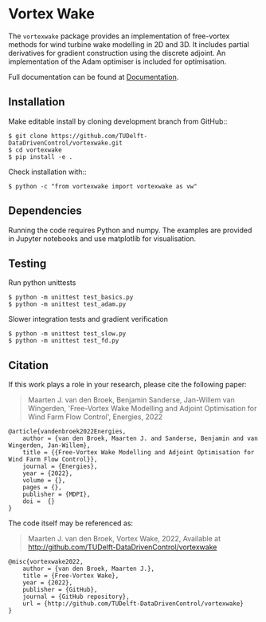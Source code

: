 # Vortex Wake

The `vortexwake` package provides an implementation of free-vortex methods for wind turbine wake modelling in 2D and 3D. 
It includes partial derivatives for gradient construction using the discrete adjoint.
An implementation of the Adam optimiser is included for optimisation.

Full documentation can be found at [Documentation](\docs\build\html\index.html).


## Installation

Make editable install by cloning development branch from GitHub::

	$ git clone https://github.com/TUDelft-DataDrivenControl/vortexwake.git
	$ cd vortexwake
	$ pip install -e .

Check installation with::

	$ python -c "from vortexwake import vortexwake as vw"


## Dependencies

Running the code requires Python and numpy. 
The examples are provided in Jupyter notebooks and use matplotlib for visualisation. 


## Testing

Run python unittests

	$ python -m unittest test_basics.py
	$ python -m unittest test_adam.py

Slower integration tests and gradient verification

	$ python -m unittest test_slow.py
	$ python -m unittest test_fd.py



## Citation

If this work plays a role in your research, please cite the following paper:

>  Maarten J. van den Broek, Benjamin Sanderse, Jan-Willem van Wingerden, 'Free-Vortex Wake Modelling and Adjoint Optimisation for Wind Farm Flow Control', Energies, 2022

    @article{vandenbroek2022Energies,
        author = {van den Broek, Maarten J. and Sanderse, Benjamin and van Wingerden, Jan-Willem},
        title = {{Free-Vortex Wake Modelling and Adjoint Optimisation for Wind Farm Flow Control}},
        journal = {Energies},
        year = {2022},
        volume = {},
        pages = {},
        publisher = {MDPI},
        doi =  {}
    }


The code itself may be referenced as:

> Maarten J. van den Broek, Vortex Wake, 2022, Available at http://github.com/TUDelft-DataDrivenControl/vortexwake

    @misc{vortexwake2022,
        author = {van den Broek, Maarten J.},
        title = {Free-Vortex Wake},
        year = {2022},
        publisher = {GitHub},
        journal = {GitHub repository},
        url = {http://github.com/TUDelft-DataDrivenControl/vortexwake}
    }
